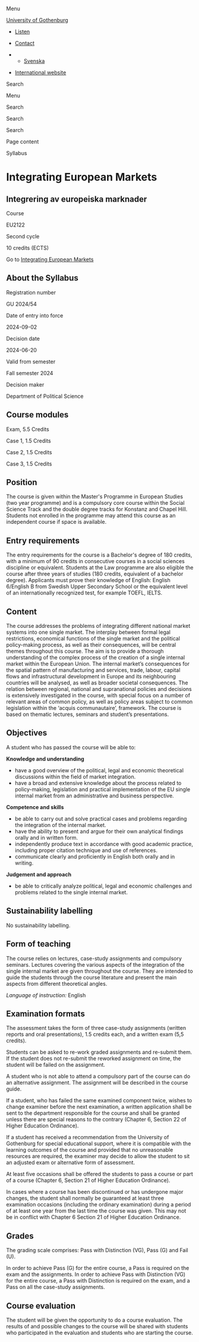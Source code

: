Menu

[University of Gothenburg](/en)

- [Listen](//app-eu.readspeaker.com/cgi-bin/rsent?customerid=9467&lang=en_uk&readclass=region--content&url=https%3A%2F%2Fwww.gu.se%2Fen%2Fstudy-gothenburg%2Fintegrating-european-markets-eu2122%2Fsyllabus%2F86005116-2998-11ef-a2a0-4c1db4504bb5 "Listen with ReadSpeaker")

- [Contact](/en/contact)

- - [Svenska](/studera/hitta-utbildning/integrering-av-europeiska-marknader-eu2122/kursplan/86005116-2998-11ef-a2a0-4c1db4504bb5)
- [International website](/en/study-gothenburg/integrating-european-markets-eu2122/syllabus/86005116-2998-11ef-a2a0-4c1db4504bb5)

Search


Menu


Search


Search

Search

Page content

Syllabus


# Integrating European Markets

## Integrering av europeiska marknader

Course


EU2122


Second cycle


10 credits (ECTS)


Go to
[Integrating European Markets](/en/study-gothenburg/integrating-european-markets-eu2122)

## About the Syllabus

Registration number


GU 2024/54


Date of entry into force


2024-09-02


Decision date


2024-06-20


Valid from semester


Fall semester 2024


Decision maker


Department of Political Science


## Course modules

Exam, 5.5 Credits


Case 1, 1.5 Credits


Case 2, 1.5 Credits


Case 3, 1.5 Credits


## Position

The course is given within the Master's Programme in European Studies (two year programme) and is a compulsory core course within the Social Science Track and the double degree tracks for Konstanz and Chapel Hill. Students not enrolled in the programme may attend this course as an independent course if space is available.

## Entry requirements

The entry requirements for the course is a Bachelor's degree of 180 credits, with a minimum of 90 credits in consecutive courses in a social sciences discipline or equivalent. Students at the Law programme are also eligible the course after three years of studies (180 credits, equivalent of a bachelor degree). Applicants must prove their knowledge of English: English 6/English B from Swedish Upper Secondary School or the equivalent level of an internationally recognized test, for example TOEFL, IELTS.

## Content

The course addresses the problems of integrating different national market systems into one single market. The interplay between formal legal restrictions, economical functions of the single market and the political policy-making process, as well as their consequences, will be central themes throughout this course. The aim is to provide a thorough understanding of the complex process of the creation of a single internal market within the European Union. The internal market’s consequences for the spatial pattern of manufacturing and services, trade, labour, capital flows and infrastructural development in Europe and its neighbouring countries will be analysed, as well as broader societal consequences. The relation between regional, national and supranational policies and decisions is extensively investigated in the course, with special focus on a number of relevant areas of common policy, as well as policy areas subject to common legislation within the ‘acquis communautaire’, framework. The course is based on thematic lectures, seminars and student’s presentations.

## Objectives

A student who has passed the course will be able to:

**Knowledge and understanding**

- have a good overview of the political, legal and economic theoretical discussions within the field of market integration.
- have a broad and extensive knowledge about the process related to policy-making, legislation and practical implementation of the EU single internal market from an administrative and business perspective.

**Competence and skills**

- be able to carry out and solve practical cases and problems regarding the integration of the internal market.
- have the ability to present and argue for their own analytical findings orally and in written form.
- independently produce text in accordance with good academic practice, including proper citation technique and use of references.
- communicate clearly and proficiently in English both orally and in writing.

**Judgement and approach**

- be able to critically analyze political, legal and economic challenges and problems related to the single internal market.

## Sustainability labelling

No sustainability labelling.


## Form of teaching

The course relies on lectures, case-study assignments and compulsory seminars. Lectures covering the various aspects of the integration of the single internal market are given throughout the course. They are intended to guide the students through the course literature and present the main aspects from different theoretical angles.

_Language of instruction:_ English

## Examination formats

The assessment takes the form of three case-study assignments (written reports and oral presentations), 1.5 credits each, and a written exam (5,5 credits).

Students can be asked to re-work graded assignments and re-submit them. If the student does not re-submit the reworked assignment on time, the student will be failed on the assignment.

A student who is not able to attend a compulsory part of the course can do an alternative assignment. The assignment will be described in the course guide.

If a student, who has failed the same examined component twice, wishes to change examiner before the next examination, a written application shall be sent to the department responsible for the course and shall be granted unless there are special reasons to the contrary (Chapter 6, Section 22 of Higher Education Ordinance).

If a student has received a recommendation from the University of Gothenburg for special educational support, where it is compatible with the learning outcomes of the course and provided that no unreasonable resources are required, the examiner may decide to allow the student to sit an adjusted exam or alternative form of assessment.

At least five occasions shall be offered the students to pass a course or part of a course (Chapter 6, Section 21 of Higher Education Ordinance).

In cases where a course has been discontinued or has undergone major changes, the student shall normally be guaranteed at least three examination occasions (including the ordinary examination) during a period of at least one year from the last time the course was given. This may not be in conflict with Chapter 6 Section 21 of Higher Education Ordinance.

## Grades

The grading scale comprises: Pass with Distinction (VG), Pass (G) and Fail (U).

In order to achieve Pass (G) for the entire course, a Pass is required on the exam and the assignments. In order to achieve Pass with Distinction (VG) for the entire course, a Pass with Distinction is required on the exam, and a Pass on all the case-study assignments.

## Course evaluation

The student will be given the opportunity to do a course evaluation. The results of and possible changes to the course will be shared with students who participated in the evaluation and students who are starting the course.